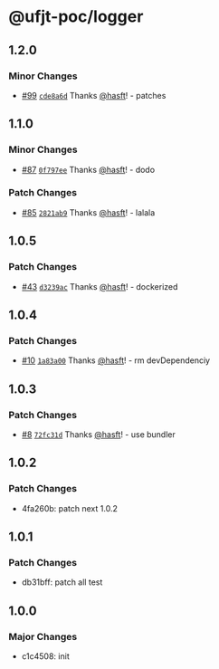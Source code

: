 # @ufjt-poc/logger

## 1.2.0

### Minor Changes

- [#99](https://github.com/hasft/ufjt-poc/pull/99) [`cde8a6d`](https://github.com/hasft/ufjt-poc/commit/cde8a6d6398af01eee6938028cbb1283f676b119) Thanks [@hasft](https://github.com/hasft)! - patches

## 1.1.0

### Minor Changes

- [#87](https://github.com/hasft/ufjt-poc/pull/87) [`0f797ee`](https://github.com/hasft/ufjt-poc/commit/0f797ee197a8b17a73cb1a113e708c7b5931fc0e) Thanks [@hasft](https://github.com/hasft)! - dodo

### Patch Changes

- [#85](https://github.com/hasft/ufjt-poc/pull/85) [`2821ab9`](https://github.com/hasft/ufjt-poc/commit/2821ab9f4ea297fc3d65c20e4926b9d013cfa1d5) Thanks [@hasft](https://github.com/hasft)! - lalala

## 1.0.5

### Patch Changes

- [#43](https://github.com/hasft/ufjt-poc/pull/43) [`d3239ac`](https://github.com/hasft/ufjt-poc/commit/d3239ac5d936bd4b553f1e6cf4737db07da0465b) Thanks [@hasft](https://github.com/hasft)! - dockerized

## 1.0.4

### Patch Changes

- [#10](https://github.com/hasft/ufjt-poc/pull/10) [`1a83a00`](https://github.com/hasft/ufjt-poc/commit/1a83a001710e5539b94393781e66885a9e1eee51) Thanks [@hasft](https://github.com/hasft)! - rm devDependenciy

## 1.0.3

### Patch Changes

- [#8](https://github.com/hasft/ufjt-poc/pull/8) [`72fc31d`](https://github.com/hasft/ufjt-poc/commit/72fc31d1fb8e1dea7cfb212ee360a81f69d2f5e9) Thanks [@hasft](https://github.com/hasft)! - use bundler

## 1.0.2

### Patch Changes

- 4fa260b: patch next 1.0.2

## 1.0.1

### Patch Changes

- db31bff: patch all test

## 1.0.0

### Major Changes

- c1c4508: init
